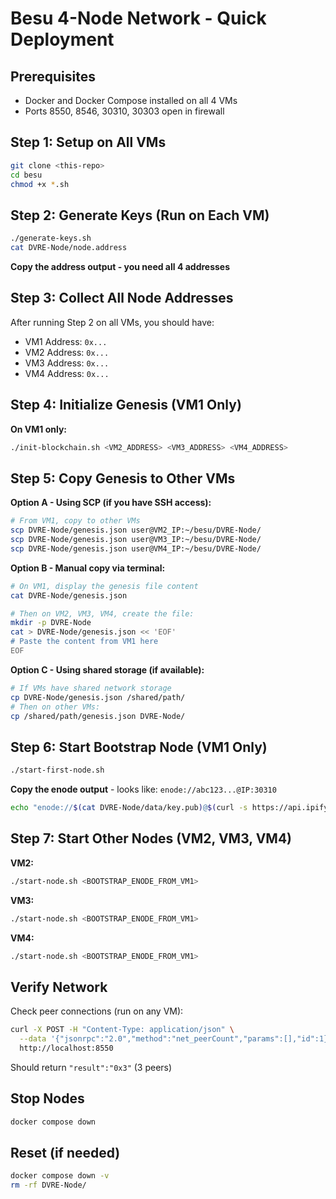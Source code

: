 # Besu 4-Node Network - Quick Deployment

## Prerequisites
- Docker and Docker Compose installed on all 4 VMs
- Ports 8550, 8546, 30310, 30303 open in firewall

## Step 1: Setup on All VMs

```bash
git clone <this-repo>
cd besu
chmod +x *.sh
```

## Step 2: Generate Keys (Run on Each VM)

```bash
./generate-keys.sh
cat DVRE-Node/node.address
```
**Copy the address output - you need all 4 addresses**

## Step 3: Collect All Node Addresses

After running Step 2 on all VMs, you should have:
- VM1 Address: `0x...`
- VM2 Address: `0x...` 
- VM3 Address: `0x...`
- VM4 Address: `0x...`

## Step 4: Initialize Genesis (VM1 Only)

**On VM1 only:**
```bash
./init-blockchain.sh <VM2_ADDRESS> <VM3_ADDRESS> <VM4_ADDRESS>
```

## Step 5: Copy Genesis to Other VMs

**Option A - Using SCP (if you have SSH access):**
```bash
# From VM1, copy to other VMs
scp DVRE-Node/genesis.json user@VM2_IP:~/besu/DVRE-Node/
scp DVRE-Node/genesis.json user@VM3_IP:~/besu/DVRE-Node/
scp DVRE-Node/genesis.json user@VM4_IP:~/besu/DVRE-Node/
```

**Option B - Manual copy via terminal:**
```bash
# On VM1, display the genesis file content
cat DVRE-Node/genesis.json

# Then on VM2, VM3, VM4, create the file:
mkdir -p DVRE-Node
cat > DVRE-Node/genesis.json << 'EOF'
# Paste the content from VM1 here
EOF
```

**Option C - Using shared storage (if available):**
```bash
# If VMs have shared network storage
cp DVRE-Node/genesis.json /shared/path/
# Then on other VMs:
cp /shared/path/genesis.json DVRE-Node/
```

## Step 6: Start Bootstrap Node (VM1 Only)

```bash
./start-first-node.sh
```

**Copy the enode output** - looks like:
`enode://abc123...@IP:30310`

```bash
echo "enode://$(cat DVRE-Node/data/key.pub)@$(curl -s https://api.ipify.org):30310"
```

## Step 7: Start Other Nodes (VM2, VM3, VM4)

**VM2:**
```bash
./start-node.sh <BOOTSTRAP_ENODE_FROM_VM1>
```

**VM3:**
```bash
./start-node.sh <BOOTSTRAP_ENODE_FROM_VM1>
```

**VM4:**
```bash
./start-node.sh <BOOTSTRAP_ENODE_FROM_VM1>
```

## Verify Network

Check peer connections (run on any VM):
```bash
curl -X POST -H "Content-Type: application/json" \
  --data '{"jsonrpc":"2.0","method":"net_peerCount","params":[],"id":1}' \
  http://localhost:8550
```

Should return `"result":"0x3"` (3 peers)

## Stop Nodes

```bash
docker compose down
```

## Reset (if needed)

```bash
docker compose down -v
rm -rf DVRE-Node/
``` 